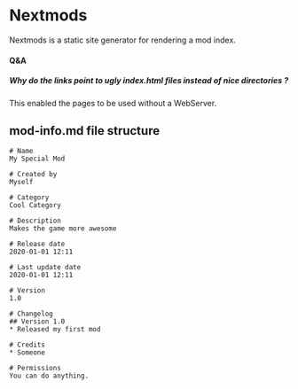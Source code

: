 # Nextmods

Nextmods is a static site generator for rendering a mod index.

#### Q&A
##### Why do the links point to ugly index.html files instead of nice directories ?
This enabled the pages to be used without a WebServer.

## mod-info.md file structure
```
# Name
My Special Mod

# Created by
Myself

# Category
Cool Category

# Description
Makes the game more awesome

# Release date
2020-01-01 12:11

# Last update date
2020-01-01 12:11

# Version
1.0

# Changelog
## Version 1.0
* Released my first mod

# Credits
* Someone

# Permissions
You can do anything.

```
